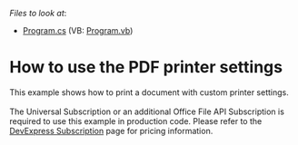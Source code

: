 <!-- default file list -->
*Files to look at*:

* [Program.cs](./CS/PdfProcessorPrinterOptions/Program.cs) (VB: [Program.vb](./VB/PdfProcessorPrinterOptions/Program.vb))
<!-- default file list end -->
# How to use the PDF printer settings


<p>This example shows how to print a document with custom printer settings.<br><br>The Universal Subscription or an additional Office File API Subscription is required to use this example in production code. Please refer to the <a href="https://www.devexpress.com/Subscriptions/">DevExpress Subscription</a> page for pricing information. <br><br></p>

<br/>


